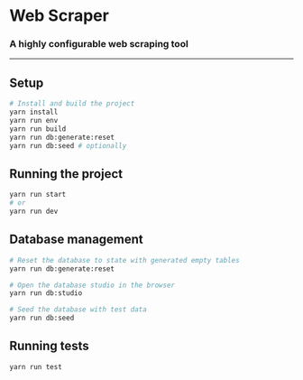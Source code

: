# Web Scraper

### A highly configurable web scraping tool

---

## Setup

```bash
# Install and build the project
yarn install
yarn run env
yarn run build
yarn run db:generate:reset
yarn run db:seed # optionally
```

## Running the project

```bash
yarn run start
# or
yarn run dev
```

## Database management

```bash
# Reset the database to state with generated empty tables
yarn run db:generate:reset

# Open the database studio in the browser
yarn run db:studio

# Seed the database with test data
yarn run db:seed
```

## Running tests

```bash
yarn run test
```
